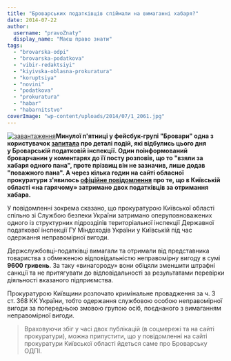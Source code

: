 ```yaml
---
title: "Броварських податківців спіймали на вимаганні хабаря?"
date: 2014-07-22
author: 
  username: "pravoZnaty"
  display_name: "Маєш право знати"
tags: 
  - "brovarska-odpi"
  - "brovarska-podatkova"
  - "vibir-redaktsiyi"
  - "kiyivska-oblasna-prokuratura"
  - "koruptsiya"
  - "novini"
  - "podatkova"
  - "prokuratura"
  - "habar"
  - "habarnitstvo"
coverImage: "wp-content/uploads/2014/07/1_2061.jpg"
---
```


[![завантаження](https://mpz.brovary.org/wp-content/uploads/2014/07/zavantazhennya.jpg)](https://mpz.brovary.org/wp-content/uploads/2014/07/zavantazhennya.jpg)**Минулої п'ятниці у фейсбук-групі "Бровари" одна з користувачок [запитала](https://www.facebook.com/groups/brovary/permalink/864389656924335/) про деталі подій, які відбулись цього дня у Броварській податковій інспекції. Один поінформований броварчанин у коментарях до її посту розповів, що то "взяли за хабаря одного пана", проте прізвищ він не зазначив, лише додав "поважного пана". А через кілька годин на сайті обласної прокуратури з'явилось [офіційне повідомлення](http://www.kobl.gp.gov.ua/ua/news.html?_m=publications&_t=rec&id=141625) про те, що в Київській області «на гарячому» затримано двох податківців за отримання хабара.**

У повідомленні зокрема сказано, що прокуратурою Київської області спільно зі Службою безпеки України затримано оперуповноважених одного із структурних підрозділів територіальної інспекції Державної податкової інспекції ГУ Міндоходів України у Київській під час одержання неправомірної вигоди.

Держслужбовці-податківці вимагали та отримали від представника товариства з обмеженою відповідальністю неправомірну вигоду в сумі **9600 гривень**. За таку «винагороду» вони обіцяли зменшити штрафні санкції та не притягувати до відповідальності за результатами перевірки діяльності вказаного підприємства.

Прокуратурою Київщини розпочато кримінальне провадження за ч. 3 ст. 368 КК України, тобто одержання службовою особою неправомірної вигоди за попередньою змовою групою осіб, поєднаного з вимаганням неправомірної вигоди.

> Враховуючи збіг у часі двох публікацій (в соцмережі та на сайті прокуратури), можна припустити, що у повідомленні на сайті прокуратури Київської області йдеться саме про Броварську ОДПІ.

